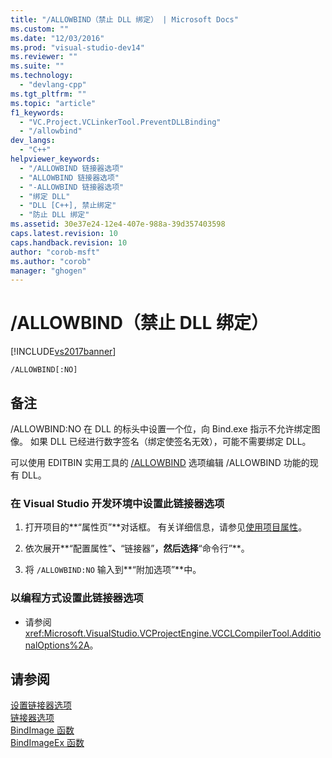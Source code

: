 ```yaml
---
title: "/ALLOWBIND（禁止 DLL 绑定） | Microsoft Docs"
ms.custom: ""
ms.date: "12/03/2016"
ms.prod: "visual-studio-dev14"
ms.reviewer: ""
ms.suite: ""
ms.technology: 
  - "devlang-cpp"
ms.tgt_pltfrm: ""
ms.topic: "article"
f1_keywords: 
  - "VC.Project.VCLinkerTool.PreventDLLBinding"
  - "/allowbind"
dev_langs: 
  - "C++"
helpviewer_keywords: 
  - "/ALLOWBIND 链接器选项"
  - "ALLOWBIND 链接器选项"
  - "-ALLOWBIND 链接器选项"
  - "绑定 DLL"
  - "DLL [C++], 禁止绑定"
  - "防止 DLL 绑定"
ms.assetid: 30e37e24-12e4-407e-988a-39d357403598
caps.latest.revision: 10
caps.handback.revision: 10
author: "corob-msft"
ms.author: "corob"
manager: "ghogen"
---
```

# /ALLOWBIND（禁止 DLL 绑定）
[!INCLUDE[vs2017banner](../../assembler/inline/includes/vs2017banner.md)]

```  
/ALLOWBIND[:NO]  
```  
  
## 备注  
 \/ALLOWBIND:NO 在 DLL 的标头中设置一个位，向 Bind.exe 指示不允许绑定图像。  如果 DLL 已经进行数字签名（绑定使签名无效），可能不需要绑定 DLL。  
  
 可以使用 EDITBIN 实用工具的 [\/ALLOWBIND](../../build/reference/allowbind.md) 选项编辑 \/ALLOWBIND 功能的现有 DLL。  
  
### 在 Visual Studio 开发环境中设置此链接器选项  
  
1.  打开项目的**“属性页”**对话框。  有关详细信息，请参见[使用项目属性](../../ide/working-with-project-properties.md)。  
  
2.  依次展开**“配置属性”**、**“链接器”**，然后选择**“命令行”**。  
  
3.  将 `/ALLOWBIND:NO` 输入到**“附加选项”**中。  
  
### 以编程方式设置此链接器选项  
  
-   请参阅<xref:Microsoft.VisualStudio.VCProjectEngine.VCCLCompilerTool.AdditionalOptions%2A>。  
  
## 请参阅  
 [设置链接器选项](../../build/reference/setting-linker-options.md)   
 [链接器选项](../../build/reference/linker-options.md)   
 [BindImage 函数](http://msdn.microsoft.com/library/windows/desktop/ms679278.aspx)   
 [BindImageEx 函数](http://msdn.microsoft.com/library/windows/desktop/ms679279.aspx)